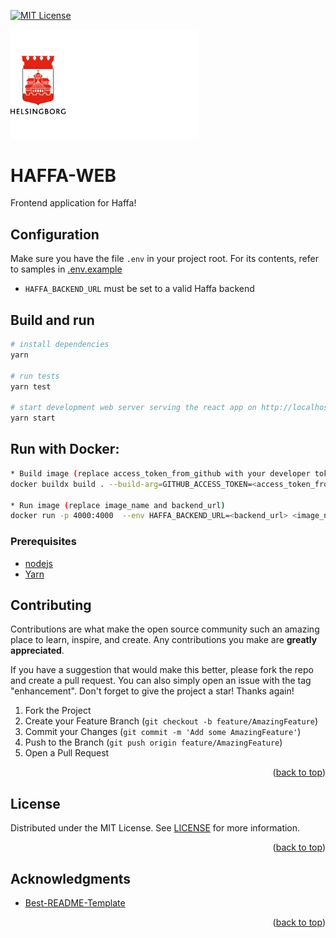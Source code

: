 [![MIT License][license-shield]][license-url]

<p>
  <a href="https://github.com/helsingborg-stad/haffa-web">
    <img src="docs/images/hbg-github-logo-combo.png" alt="Logo" width="300">
  </a>
</p>

# HAFFA-WEB

Frontend application for Haffa!

## Configuration

Make sure you have the file `.env` in your project root. For its contents, refer to samples in [.env.example](./.env.example)

- `HAFFA_BACKEND_URL` must be set to a valid Haffa backend

## Build and run

```sh
# install dependencies
yarn

# run tests
yarn test

# start development web server serving the react app on http://localhost:3000
yarn start


```

## Run with Docker:

```sh
* Build image (replace access_token_from_github with your developer token)
docker buildx build . --build-arg=GITHUB_ACCESS_TOKEN=<access_token_from_github>

* Run image (replace image_name and backend_url)
docker run -p 4000:4000  --env HAFFA_BACKEND_URL=<backend_url> <image_name>

```

### Prerequisites

- [nodejs](https://nodejs.org/en/)
- [Yarn](https://classic.yarnpkg.com/lang/en/docs/install)

## Contributing

Contributions are what make the open source community such an amazing place to learn, inspire, and create. Any contributions you make are **greatly appreciated**.

If you have a suggestion that would make this better, please fork the repo and create a pull request. You can also simply open an issue with the tag "enhancement".
Don't forget to give the project a star! Thanks again!

1. Fork the Project
2. Create your Feature Branch (`git checkout -b feature/AmazingFeature`)
3. Commit your Changes (`git commit -m 'Add some AmazingFeature'`)
4. Push to the Branch (`git push origin feature/AmazingFeature`)
5. Open a Pull Request

<p align="right">(<a href="#readme-top">back to top</a>)</p>

## License

Distributed under the MIT License. See [LICENSE](LICENSE) for more information.

<p align="right">(<a href="#readme-top">back to top</a>)</p>

## Acknowledgments

- [Best-README-Template](https://github.com/othneildrew/Best-README-Template)

<p align="right">(<a href="#readme-top">back to top</a>)</p>

[license-shield]: https://img.shields.io/github/license/helsingborg-stad/haffa-web.svg?style=for-the-badge
[license-url]: https://github.com/helsingborg-stad/haffa-web/blob/master/LICENSE.txt
